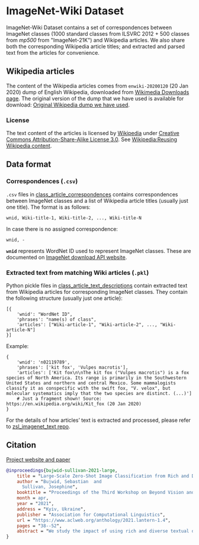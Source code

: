 # ImageNet-Wiki Dataset

ImageNet-Wiki Dataset contains a set of correspondences between ImageNet classes (1000 standard classes from ILSVRC 2012 + 500 classes from _mp500_ from "ImageNet-21K") and Wikipedia articles.
We also share both the corresponding Wikipedia article titles; and extracted and parsed text from the articles for convenience.

## Wikipedia articles

The content of the Wikipedia articles comes from `enwiki-20200120`
(20 Jan 2020) dump of English Wikipedia, downloaded from [Wikimedia Downloads page](https://dumps.wikimedia.org/).
The original version of the dump that we have used is available for download:
[Original Wikipedia dump we have used](https://kth-my.sharepoint.com/:f:/g/personal/bujwid_ug_kth_se/EtzGiqtVzoxCrwDLxumH7PIBT-EE8nLmj03kE78R8zHlEg?e=7KUP8O).

### License

The text content of the articles is licensed by [Wikipedia](https://wikipedia.org/) under [Creative Commons Attribution-Share-Alike License 3.0](https://creativecommons.org/licenses/by-sa/3.0/). See [Wikipedia:Reusing Wikipedia content](https://en.wikipedia.org/wiki/Wikipedia:Reusing_Wikipedia_content).

## Data format

### Correspondences (`.csv`)

`.csv` files in [class_article_correspondences](./class_article_correspondences) contains correspondences between ImageNet classes and a list of Wikipedia article titles (usually just one title).
The format is as follows:
```
wnid, Wiki-title-1, Wiki-title-2, ..., Wiki-title-N
```

In case there is no assigned correspondence:
```
wnid, -
```

**`wnid`** represents WordNet ID used to represent ImageNet classes.
These are documented on [ImageNet download API website](http://image-net.org/download-API).

### Extracted text from matching Wiki articles (`.pkl`)

Python pickle files in [class_article_text_descriptions](./class_article_text_descriptions) contain extracted text from Wikipedia articles for corresponding ImageNet classes.
They contain the following structure (usually just one article):
```
[{
    'wnid': "WordNet ID",
    'phrases': "name(s) of class",
    'articles': ["Wiki-article-1", "Wiki-article-2", ..., "Wiki-article-N"]
}]
```

Example:
```
{
    'wnid': 'n02119789',
    'phrases': ['kit fox', 'Vulpes macrotis'],
    'articles': ['Kit fox\n\nThe kit fox ("Vulpes macrotis") is a fox species of North America. Its range is primarily in the Southwestern United States and northern and central Mexico. Some mammalogists classify it as conspecific with the swift fox, "V. velox", but molecular systematics imply that the two species are distinct. (...)']
    # Just a fragment shown! Source: https://en.wikipedia.org/wiki/Kit_fox (20 Jan 2020)
}
```

For the details of how articles’ text is extracted and processed, please refer to [zsl_imagenet_text repo](https://github.com/sebastianbujwid/zsl_imagenet_text).

## Citation

[Project website and paper](https://bujwid.eu/p/zsl-imagenet-wiki)

```bib
@inproceedings{bujwid-sullivan-2021-large,
    title = "Large-Scale Zero-Shot Image Classification from Rich and Diverse Textual Descriptions",
    author = "Bujwid, Sebastian  and
      Sullivan, Josephine",
    booktitle = "Proceedings of the Third Workshop on Beyond Vision and LANguage: inTEgrating Real-world kNowledge (LANTERN)",
    month = apr,
    year = "2021",
    address = "Kyiv, Ukraine",
    publisher = "Association for Computational Linguistics",
    url = "https://www.aclweb.org/anthology/2021.lantern-1.4",
    pages = "38--52",
    abstract = "We study the impact of using rich and diverse textual descriptions of classes for zero-shot learning (ZSL) on ImageNet. We create a new dataset ImageNet-Wiki that matches each ImageNet class to its corresponding Wikipedia article. We show that merely employing these Wikipedia articles as class descriptions yields much higher ZSL performance than prior works. Even a simple model using this type of auxiliary data outperforms state-of-the-art models that rely on standard features of word embedding encodings of class names. These results highlight the usefulness and importance of textual descriptions for ZSL, as well as the relative importance of auxiliary data type compared to the algorithmic progress. Our experimental results also show that standard zero-shot learning approaches generalize poorly across categories of classes.",
}
```
